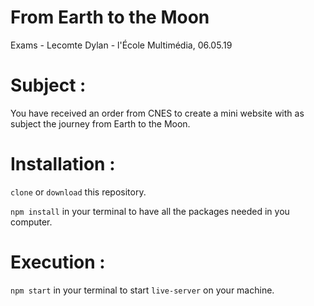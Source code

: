 # From Earth to the Moon

Exams - Lecomte Dylan - l'École Multimédia, 06.05.19

# Subject : 

You have received an order from CNES to create a mini website with
as subject the journey from Earth to the Moon.

# Installation :

`clone` or `download` this repository.

`npm install` in your terminal to have all the packages needed in you computer.

# Execution : 

`npm start` in your terminal to start `live-server` on your machine.











